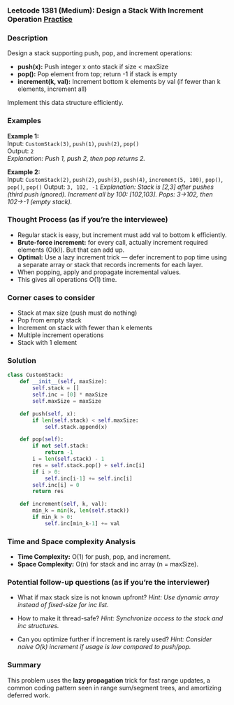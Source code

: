 ### Leetcode 1381 (Medium): Design a Stack With Increment Operation [Practice](https://leetcode.com/problems/design-a-stack-with-increment-operation)

### Description  
Design a stack supporting push, pop, and increment operations:
- **push(x):** Push integer x onto stack if size < maxSize
- **pop():** Pop element from top; return -1 if stack is empty
- **increment(k, val):** Increment bottom k elements by val (if fewer than k elements, increment all)

Implement this data structure efficiently.

### Examples  

**Example 1:**  
Input: `CustomStack(3)`, `push(1)`, `push(2)`, `pop()`  
Output: `2`  
*Explanation: Push 1, push 2, then pop returns 2.*

**Example 2:**  
Input: `CustomStack(2)`, `push(2)`, `push(3)`, `push(4)`, `increment(5, 100)`, `pop()`, `pop()`, `pop()`
Output: `3, 102, -1`
*Explanation: Stack is [2,3] after pushes (third push ignored). Increment all by 100: [102,103]. Pops: 3→102, then 102→-1 (empty stack).* 

### Thought Process (as if you’re the interviewee)  
- Regular stack is easy, but increment must add val to bottom k efficiently.
- **Brute-force increment:** for every call, actually increment required elements (O(k)). But that can add up.
- **Optimal:** Use a lazy increment trick — defer increment to pop time using a separate array or stack that records increments for each layer.
- When popping, apply and propagate incremental values.
- This gives all operations O(1) time.

### Corner cases to consider  
- Stack at max size (push must do nothing)
- Pop from empty stack
- Increment on stack with fewer than k elements
- Multiple increment operations
- Stack with 1 element

### Solution

```python
class CustomStack:
    def __init__(self, maxSize):
        self.stack = []
        self.inc = [0] * maxSize
        self.maxSize = maxSize

    def push(self, x):
        if len(self.stack) < self.maxSize:
            self.stack.append(x)

    def pop(self):
        if not self.stack:
            return -1
        i = len(self.stack) - 1
        res = self.stack.pop() + self.inc[i]
        if i > 0:
            self.inc[i-1] += self.inc[i]
        self.inc[i] = 0
        return res

    def increment(self, k, val):
        min_k = min(k, len(self.stack))
        if min_k > 0:
            self.inc[min_k-1] += val
```

### Time and Space complexity Analysis  
- **Time Complexity:** O(1) for push, pop, and increment.
- **Space Complexity:** O(n) for stack and inc array (n = maxSize).

### Potential follow-up questions (as if you’re the interviewer)  

- What if max stack size is not known upfront?
  *Hint: Use dynamic array instead of fixed-size for inc list.*

- How to make it thread-safe?
  *Hint: Synchronize access to the stack and inc structures.*

- Can you optimize further if increment is rarely used?
  *Hint: Consider naive O(k) increment if usage is low compared to push/pop.*

### Summary
This problem uses the **lazy propagation** trick for fast range updates, a common coding pattern seen in range sum/segment trees, and amortizing deferred work.